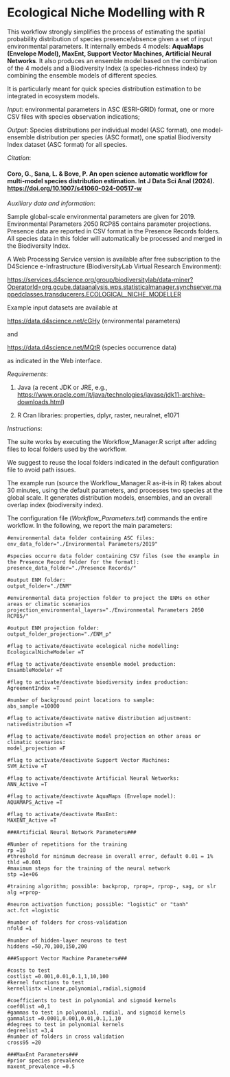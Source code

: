 
# Ecological Niche Modelling with R

This workflow strongly simplifies the process of estimating the spatial probability distribution of species presence/absence given a set of input environmental parameters. It internally embeds 4 models: **AquaMaps (Envelope Model), MaxEnt, Support Vector Machines, Artificial Neural Networks**. It also produces an ensemble model based on the combination of the 4 models and a Biodiversity Index (a species-richness index) by combining the ensemble models of different species. 

It is particularly meant for quick species distribution estimation to be integrated in ecosystem models.

_Input_: environmental parameters in ASC (ESRI-GRID) format, one or more CSV files with species observation indications;

_Output_: Species distributions per individual model (ASC format), one model-ensemble distribution per species (ASC format), one spatial Biodiversity Index dataset (ASC format) for all species.

_Citation_: 

#### Coro, G., Sana, L. & Bove, P. An open science automatic workflow for multi-model species distribution estimation. Int J Data Sci Anal (2024). https://doi.org/10.1007/s41060-024-00517-w

_Auxiliary data and information_:

Sample global-scale environmental parameters are given for 2019. Environmental Parameters 2050 RCP85 contains parameter projections. Presence data are reported in CSV format in the Presence Records folders. All species data in this folder will automatically be processed and merged in the Biodiversity Index. 

A Web Processing Service version is available after free subscription to the D4Science e-Infrastructure (BiodiversityLab Virtual Research Environment):

https://services.d4science.org/group/biodiversitylab/data-miner?OperatorId=org.gcube.dataanalysis.wps.statisticalmanager.synchserver.mappedclasses.transducerers.ECOLOGICAL_NICHE_MODELLER

Example input datasets are available at 

https://data.d4science.net/cGHy (environmental parameters)

and 

https://data.d4science.net/MQtR (species occurrence data)

as indicated in the Web interface.

_Requirements_: 

1. Java (a recent JDK or JRE, e.g., https://www.oracle.com/it/java/technologies/javase/jdk11-archive-downloads.html)

2. R Cran libraries: properties, dplyr, raster, neuralnet, e1071

_Instructions_:

The suite works by executing the Workflow_Manager.R script after adding files to local folders used by the workflow.

We suggest to reuse the local folders indicated in the default configuration file to avoid path issues.

The example run (source the Workflow_Manager.R as-it-is in R) takes about 30 minutes, using the default parameters, and processes two species at the global scale. It generates distribution models, ensembles, and an overall overlap index (biodiversity index).

The configuration file (_Workflow_Parameters.txt_) commands the entire workflow. In the following, we report the main parameters:

    #environmental data folder containing ASC files:
    env_data_folder="./Environmental Parameters/2019"
    
    #species occurre data folder containing CSV files (see the example in the Presence Record folder for the format):
    presence_data_folder="./Presence Records/"
    
    #output ENM folder:
    output_folder="./ENM"
    
    #environmental data projection folder to project the ENMs on other areas or climatic scenarios
    projection_environmental_layers="./Environmental Parameters 2050 RCP85/"
    
    #output ENM projection folder:
    output_folder_projection="./ENM_p"
    
    #flag to activate/deactivate ecological niche modelling:
    EcologicalNicheModeler =T
    
    #flag to activate/deactivate ensemble model production:
    EnsambleModeler =T
    
    #flag to activate/deactivate biodiversity index production:
    AgreementIndex =T
    
    #number of background point locations to sample:
    abs_sample =10000 
    
    #flag to activate/deactivate native distribution adjustment:
    nativedistribution =T
    
    #flag to activate/deactivate model projection on other areas or climatic scenarios:
    model_projection =F
    
    #flag to activate/deactivate Support Vector Machines:
    SVM_Active =T
    
    #flag to activate/deactivate Artificial Neural Networks:
    ANN_Active =T
    
    #flag to activate/deactivate AquaMaps (Envelope model):
    AQUAMAPS_Active =T
    
    #flag to activate/deactivate MaxEnt:
    MAXENT_Active =T
    
    ###Artificial Neural Network Parameters###
    
    #Number of repetitions for the training
    rp =10
    #threshold for minimum decrease in overall error, default 0.01 = 1%
    thld =0.001
    #maximum steps for the training of the neural network
    stp =1e+06
    
    #training algorithm; possible: backprop, rprop+, rprop-, sag, or slr
    alg =rprop-
    
    #neuron activation function; possible: "logistic" or "tanh" 
    act.fct =logistic
    
    #number of folders for cross-validation
    nfold =1
    
    #number of hidden-layer neurons to test
    hiddens =50,70,100,150,200
    	
    ###Support Vector Machine Parameters###
    
    #costs to test
    costlist =0.001,0.01,0.1,1,10,100
    #kernel functions to test
    kernellistx =linear,polynomial,radial,sigmoid
    
    #coefficients to test in polynomial and sigmoid kernels
    coef0list =0,1
    #gammas to test in polynomial, radial, and sigmoid kernels
    gammalist =0.0001,0.001,0.01,0.1,1,10 
    #degrees to test in polynomial kernels
    degreelist =3,4  
    #number of folders in cross validation
    cross95 =20
    
    ###MaxEnt Parameters###
    #prior species prevalence
    maxent_prevalence =0.5
